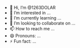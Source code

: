 
- 👋 Hi, I’m @1263DOLAR
- 👀 I’m interested in ...
- 🌱 I’m currently learning ...
- 💞️ I’m looking to collaborate on ...
- 📫 How to reach me ...
- 😄 Pronouns: ...
- ⚡ Fun fact: ...

<!---
1263DOLAR/1263DOLAR is a ✨ special ✨ repository because its `README.md` (this file) appears on your GitHub profile.
You can click the Preview link to take a look at your changes.
--->
